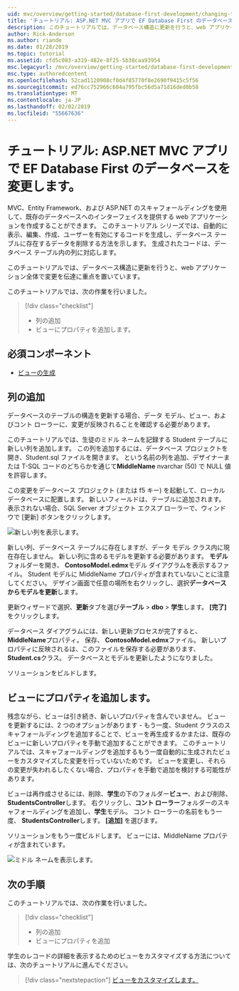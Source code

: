 ```yaml
---
uid: mvc/overview/getting-started/database-first-development/changing-the-database
title: 'チュートリアル: ASP.NET MVC アプリで EF Database First のデータベースを変更します。'
description: このチュートリアルでは、データベース構造に更新を行うと、web アプリケーション全体で変更を伝達に重点を置いています。
author: Rick-Anderson
ms.author: riande
ms.date: 01/28/2019
ms.topic: tutorial
ms.assetid: cfd5c083-a319-482e-8f25-5b38caa93954
msc.legacyurl: /mvc/overview/getting-started/database-first-development/changing-the-database
msc.type: authoredcontent
ms.openlocfilehash: 52cad1120908cf0d4f85770f8e2690f9415c5f56
ms.sourcegitcommit: ed76cc752966c604a795fbc56d5a71d16ded0b58
ms.translationtype: MT
ms.contentlocale: ja-JP
ms.lasthandoff: 02/02/2019
ms.locfileid: "55667636"
---
```

# <a name="tutorial-change-the-database-for-ef-database-first-with-aspnet-mvc-app"></a>チュートリアル: ASP.NET MVC アプリで EF Database First のデータベースを変更します。

MVC、Entity Framework、および ASP.NET のスキャフォールディングを使用して、既存のデータベースへのインターフェイスを提供する web アプリケーションを作成することができます。 このチュートリアル シリーズでは、自動的に表示、編集、作成、ユーザーを有効にするコードを生成し、データベース テーブルに存在するデータを削除する方法を示します。 生成されたコードは、データベース テーブル内の列に対応します。

このチュートリアルでは、データベース構造に更新を行うと、web アプリケーション全体で変更を伝達に重点を置いています。

このチュートリアルでは、次の作業を行いました。

> [!div class="checklist"]
> * 列の追加
> * ビューにプロパティを追加します。

## <a name="prerequisites"></a>必須コンポーネント

* [ビューの生成](generating-views.md)

## <a name="add-a-column"></a>列の追加

データベースのテーブルの構造を更新する場合、データ モデル、ビュー、およびコント ローラーに、変更が反映されることを確認する必要があります。

このチュートリアルでは、生徒のミドル ネームを記録する Student テーブルに新しい列を追加します。 この列を追加するには、データベース プロジェクトを開き、Student.sql ファイルを開きます。 という名前の列を追加、デザイナーまたは T-SQL コードのどちらかを通じて**MiddleName** nvarchar (50) で NULL 値を許容します。

この変更をデータベース プロジェクト (または f5 キー) を起動して、ローカル データベースに配置します。 新しいフィールドは、テーブルに追加されます。 表示されない場合、SQL Server オブジェクト エクスプ ローラーで、ウィンドウで [更新] ボタンをクリックします。

![新しい列を表示します。](changing-the-database/_static/image2.png)

新しい列、データベース テーブルに存在しますが、データ モデル クラス内に現在存在しません。 新しい列に含めるモデルを更新する必要があります。 **モデル**フォルダーを開き、 **ContosoModel.edmx**モデル ダイアグラムを表示するファイル。 Student モデルに MiddleName プロパティが含まれていないことに注意してください。 デザイン画面で任意の場所を右クリックし、選択**データベースからモデルを更新**します。

更新ウィザードで選択、**更新**タブを選び**テーブル** > **dbo** > **学生**します。 **[完了]** をクリックします。

データベース ダイアグラムには、新しい更新プロセスが完了すると、 **MiddleName**プロパティ。 保存、 **ContosoModel.edmx**ファイル。 新しいプロパティに反映されるは、このファイルを保存する必要があります、 **Student.cs**クラス。 データベースとモデルを更新したようになりました。

ソリューションをビルドします。

## <a name="add-the-property-to-the-views"></a>ビューにプロパティを追加します。

残念ながら、ビューは引き続き、新しいプロパティを含んでいません。 ビューを更新するには、2 つのオプションがあります - もう一度、Student クラスのスキャフォールディングを追加することで、ビューを再生成するかまたは、既存のビューに新しいプロパティを手動で追加することができます。 このチュートリアルでは、スキャフォールディングを追加するもう一度自動的に生成されたビューをカスタマイズした変更を行っていないためです。 ビューを変更し、それらの変更が失われるしたくない場合、プロパティを手動で追加を検討する可能性があります。

ビューは再作成させるには、削除、**学生**の下のフォルダー**ビュー**、および削除、 **StudentsController**します。 右クリックし、**コント ローラー**フォルダーのスキャフォールディングを追加し、**学生**モデル。 コント ローラーの名前をもう一度、 **StudentsController**します。 **[追加]** を選びます。

ソリューションをもう一度ビルドします。 ビューには、MiddleName プロパティが含まれています。

![ミドル ネームを表示します。](changing-the-database/_static/image5.png)

## <a name="next-steps"></a>次の手順

このチュートリアルでは、次の作業を行いました。

> [!div class="checklist"]
> * 列の追加
> * ビューにプロパティを追加

学生のレコードの詳細を表示するためのビューをカスタマイズする方法については、次のチュートリアルに進んでください。
> [!div class="nextstepaction"]
> [ビューをカスタマイズします。](customizing-a-view.md)